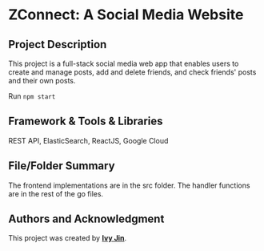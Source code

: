 # **ZConnect: A Social Media Website**

## **Project Description**

This project is a full-stack social media web app that enables users to create and manage posts, add and delete friends, and check friends' posts and their own posts. 

Run `npm start`
## **Framework & Tools & Libraries**

REST API, ElasticSearch, ReactJS, Google Cloud

## **File/Folder Summary**

The frontend implementations are in the src folder. The handler functions are in the rest of the go files.

## **Authors and Acknowledgment**

This project was created by **[Ivy Jin](https://github.com/IvyKim2023)**.

